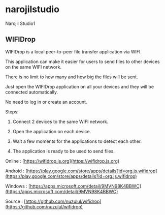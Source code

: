 # narojilstudio
Narojil Studio1

## WIFIDrop

WIFIDrop is a local peer-to-peer file transfer application via WIFI.

This application can make it easier for users to send files to other devices on the same WIFI network.

There is no limit to how many and how big the files will be sent.

Just open the WIFIDrop application on all your devices and they will be connected automatically.

No need to log in or create an account.

Steps:

1. Connect 2 devices to the same WIFI network.

2. Open the application on each device.

3. Wait a few moments for the applications to detect each other.

4. The application is ready to be used to send files.

Online : [https://wifidrop.js.org](https://wifidrop.js.org)

Android : [https://play.google.com/store/apps/details?id=org.js.wifidrop](https://play.google.com/store/apps/details?id=org.js.wifidrop)

Windows : [https://apps.microsoft.com/detail/9MVN98K4BBWC](https://apps.microsoft.com/detail/9MVN98K4BBWC)

Source : [https://github.com/nuzulul/wifidrop](https://github.com/nuzulul/wifidrop)
